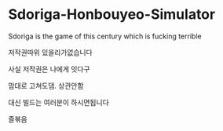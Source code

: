 # Sdoriga-Honbouyeo-Simulator
Sdoriga is the game of this century which is fucking terrible

저작권따위 있을리가없습니다

사실 저작권은 나에게 잇다구



맘대로 고쳐도댐. 상관안함

대신 빌드는 여러분이 하시면됩니다

즐볶음
